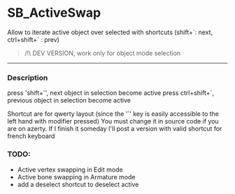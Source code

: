 # SB_ActiveSwap

Allow to iterate active object over selected with shortcuts (shift+\`: next, ctrl+shift+\` : prev)

> /!\ DEV VERSION, work only for object mode selection

---

### Description

press 'shift+\`', next object in selection become active
press ctrl+shift+\`, previous object in selection become active

Shortcut are for qwerty layout (since the '\`' key is easily accessible to the left hand with modifier pressed)
You must change it in source code if you are on azerty.
If I finish it someday I'll post a version with valid shortcut for french keyboard


### TODO:
- Active vertex swapping in Edit mode
- Active bone swapping in Armature mode
- add a deselect shortcut to deselect active
